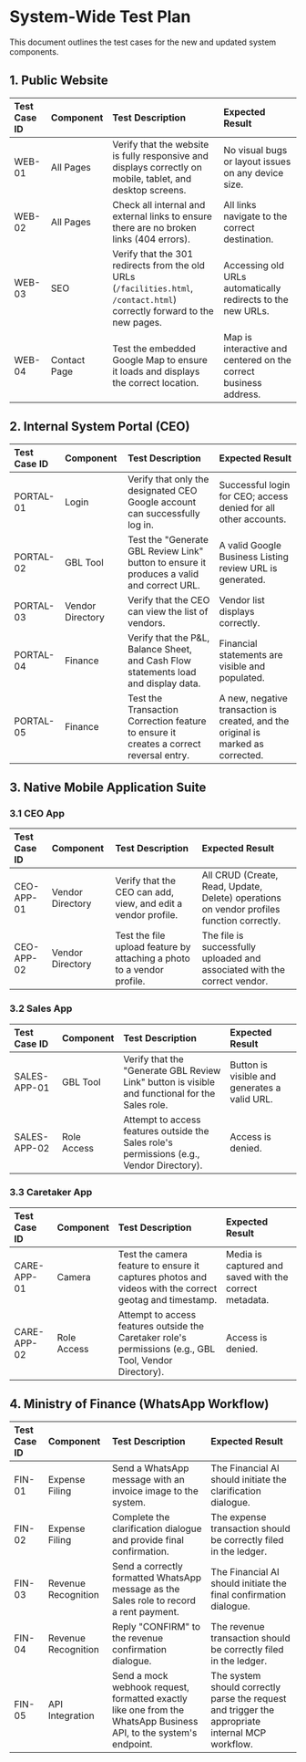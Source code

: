 # System-Wide Test Plan

This document outlines the test cases for the new and updated system components.

## 1. Public Website

| Test Case ID | Component | Test Description | Expected Result |
| :--- | :--- | :--- | :--- |
| WEB-01 | All Pages | Verify that the website is fully responsive and displays correctly on mobile, tablet, and desktop screens. | No visual bugs or layout issues on any device size. |
| WEB-02 | All Pages | Check all internal and external links to ensure there are no broken links (404 errors). | All links navigate to the correct destination. |
| WEB-03 | SEO | Verify that the 301 redirects from the old URLs (`/facilities.html`, `/contact.html`) correctly forward to the new pages. | Accessing old URLs automatically redirects to the new URLs. |
| WEB-04 | Contact Page | Test the embedded Google Map to ensure it loads and displays the correct location. | Map is interactive and centered on the correct business address. |

## 2. Internal System Portal (CEO)

| Test Case ID | Component | Test Description | Expected Result |
| :--- | :--- | :--- | :--- |
| PORTAL-01 | Login | Verify that only the designated CEO Google account can successfully log in. | Successful login for CEO; access denied for all other accounts. |
| PORTAL-02 | GBL Tool | Test the "Generate GBL Review Link" button to ensure it produces a valid and correct URL. | A valid Google Business Listing review URL is generated. |
| PORTAL-03 | Vendor Directory | Verify that the CEO can view the list of vendors. | Vendor list displays correctly. |
| PORTAL-04 | Finance | Verify that the P&L, Balance Sheet, and Cash Flow statements load and display data. | Financial statements are visible and populated. |
| PORTAL-05 | Finance | Test the Transaction Correction feature to ensure it creates a correct reversal entry. | A new, negative transaction is created, and the original is marked as corrected. |

## 3. Native Mobile Application Suite

### 3.1 CEO App

| Test Case ID | Component | Test Description | Expected Result |
| :--- | :--- | :--- | :--- |
| CEO-APP-01 | Vendor Directory | Verify that the CEO can add, view, and edit a vendor profile. | All CRUD (Create, Read, Update, Delete) operations on vendor profiles function correctly. |
| CEO-APP-02 | Vendor Directory | Test the file upload feature by attaching a photo to a vendor profile. | The file is successfully uploaded and associated with the correct vendor. |

### 3.2 Sales App

| Test Case ID | Component | Test Description | Expected Result |
| :--- | :--- | :--- | :--- |
| SALES-APP-01 | GBL Tool | Verify that the "Generate GBL Review Link" button is visible and functional for the Sales role. | Button is visible and generates a valid URL. |
| SALES-APP-02 | Role Access | Attempt to access features outside the Sales role's permissions (e.g., Vendor Directory). | Access is denied. |

### 3.3 Caretaker App

| Test Case ID | Component | Test Description | Expected Result |
| :--- | :--- | :--- | :--- |
| CARE-APP-01 | Camera | Test the camera feature to ensure it captures photos and videos with the correct geotag and timestamp. | Media is captured and saved with the correct metadata. |
| CARE-APP-02 | Role Access | Attempt to access features outside the Caretaker role's permissions (e.g., GBL Tool, Vendor Directory). | Access is denied. |

## 4. Ministry of Finance (WhatsApp Workflow)

| Test Case ID | Component | Test Description | Expected Result |
| :--- | :--- | :--- | :--- |
| FIN-01 | Expense Filing | Send a WhatsApp message with an invoice image to the system. | The Financial AI should initiate the clarification dialogue. |
| FIN-02 | Expense Filing | Complete the clarification dialogue and provide final confirmation. | The expense transaction should be correctly filed in the ledger. |
| FIN-03 | Revenue Recognition | Send a correctly formatted WhatsApp message as the Sales role to record a rent payment. | The Financial AI should initiate the final confirmation dialogue. |
| FIN-04 | Revenue Recognition | Reply "CONFIRM" to the revenue confirmation dialogue. | The revenue transaction should be correctly filed in the ledger. |
| FIN-05 | API Integration | Send a mock webhook request, formatted exactly like one from the WhatsApp Business API, to the system's endpoint. | The system should correctly parse the request and trigger the appropriate internal MCP workflow. |